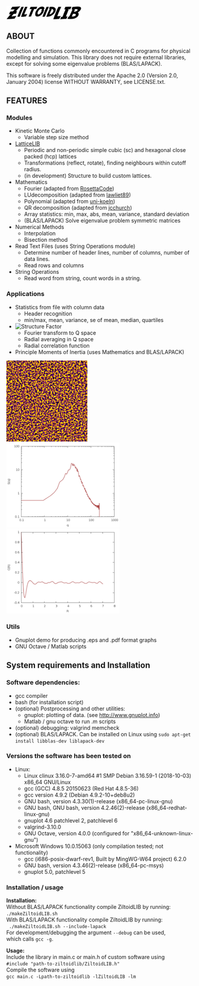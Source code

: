 <img src="doc/ZiltoidLIB.png" alt="img" width="200"/>

## ABOUT

Collection of functions commonly encountered in C programs for physical modelling and simulation.
This library does not require external libraries, except for solving some eigenvalue problems (BLAS/LAPACK).

This software is freely distributed under the Apache 2.0 (Version 2.0, January 2004) license WITHOUT WARRANTY, see LICENSE.txt.


## FEATURES

### Modules

* Kinetic Monte Carlo 
  * Variable step size method
* [LatticeLIB](https://github.com/CharleySchaefer/ZiltoidLIB/tree/master/LatticeLIB)
  * Periodic and non-periodic simple cubic (sc) and hexagonal close packed (hcp) lattices
  * Transformations (reflect, rotate), finding neighbours within cutoff radius.
  * (in development) Structure to build custom lattices.
* Mathematics
  * Fourier (adapted from [RosettaCode](https://github.com/acmeism/RosettaCodeDatatree/948b86eafab0e034330a3b6c31617370c6cca2fc/Task/Fast-Fourier-transform/C))
  * LUdecomposition (adapted from [lawliet89](https://github.com/lawliet89/DoolittleDeterminant))
  * Polynomial (adapted from [uni-koeln](http://van-der-waals.pc.uni-koeln.de/quartic/quintic_C.c))
  * QR decomposition (adapted from [jcchurch](https://github.com/jcchurch/C-Linear-Algebra))
  * Array statistics: min, max, abs, mean, variance, standard deviation 
  * (BLAS/LAPACK) Solve eigenvalue problem symmetric matrices
* Numerical Methods
  * Interpolation
  * Bisection method
* Read Text Files (uses String Operations module)
  * Determine number of header lines, number of columns, number of data lines.
  * Read rows and columns
* String Operations
  * Read word from string, count words in a string.

### Applications

* Statistics from file with column data
  * Header recognition
  * min/max, mean, variance, se of mean, median, quartiles
* ![Structure Factor](https://github.com/CharleySchaefer/ZiltoidLIB/tree/master/Applications/StructureFactor/Demo) 
  * Fourier transform to Q space
  * Radial averaging in Q space
  * Radial correlation function
* Principle Moments of Inertia (uses Mathematics and BLAS/LAPACK)

<img src="https://raw.githubusercontent.com/CharleySchaefer/ZiltoidLIB/master/Applications/StructureFactor/Demo/matrix.png" alt="drawing" width="215"/>  <img src="https://raw.githubusercontent.com/CharleySchaefer/ZiltoidLIB/master/Applications/StructureFactor/Demo/SF.png" alt="drawing" width="300"/>   <img src="https://raw.githubusercontent.com/CharleySchaefer/ZiltoidLIB/master/Applications/StructureFactor/Demo/CF.png" alt="drawing" width="300"/>


### Utils

* Gnuplot demo for producing .eps and .pdf format graphs 
* GNU Octave / Matlab scripts

## System requirements and Installation

### Software dependencies:

* gcc compiler
* bash (for installation script)
* (optional) Postprocessing and other utilities:  
  * gnuplot: plotting of data. (see http://www.gnuplot.info)  
  * Matlab  / gnu octave to run .m scripts
* (optional) debugging: valgrind memcheck
* (optional) BLAS/LAPACK. Can be installed on Linux using ```sudo apt-get install libblas-dev liblapack-dev```

### Versions the software has been tested on

* Linux:  
  * Linux clinux 3.16.0-7-amd64 #1 SMP Debian 3.16.59-1 (2018-10-03) x86_64 GNU/Linux  
  * gcc (GCC) 4.8.5 20150623 (Red Hat 4.8.5-36)  
  * gcc version 4.9.2 (Debian 4.9.2-10+deb8u2)  
  * GNU bash, version 4.3.30(1)-release (x86_64-pc-linux-gnu)  
  * GNU bash, GNU bash, version 4.2.46(2)-release (x86_64-redhat-linux-gnu)
  * gnuplot 4.6 patchlevel 2, patchlevel 6 
  * valgrind-3.10.0  
  * GNU Octave, version 4.0.0 (configured for "x86_64-unknown-linux-gnu")
* Microsoft Windows 10.0.15063 (only compilation tested; not functionality)
  * gcc (i686-posix-dwarf-rev1, Built by MingWG-W64 project) 6.2.0  
  * GNU bash, version 4.3.46(2)-release (x86_64-pc-msys)
  * gnuplot 5.0, patchlevel 5 


### Installation / usage


**Installation:**  
Without BLAS/LAPACK functionality compile ZiltoidLIB by running:  
``` ./makeZiltoidLIB.sh ```  
With BLAS/LAPACK functionality compile ZiltoidLIB by running:  
``` ./makeZiltoidLIB.sh --include-lapack```  
For development/debugging the argument ```--debug``` can be used,  
which calls ```gcc -g```.

**Usage:**  
Include the library in main.c or main.h of custom software using  
```#include "path-to-ziltoidlib/ZiltoidLIB.h"```  
Compile the software using  
```gcc main.c -Lpath-to-ziltoidlib -lZiltoidLIB -lm```



